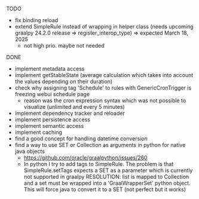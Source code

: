TODO
- fix binding reload
- extend SimpleRule instead of wrapping in helper class (needs upcoming graalpy 24.2.0 release => register_interop_type) => expected March 18, 2025
  - not high prio. maybe not needed
   
DONE
- implement metadata access
- implement getStableState (average calculation which takes into account the values ​​depending on their duration)
- check why assigning tag 'Schedule' to rules with GenericCronTrigger is freezing webui schedule page
  - reason was the cron expression syntax which was not possible to visualize (unlimited and every 5 minutes) 
- implement dependency tracker and reloader
- implement persistence access
- implement semantic access
- implement caching
- find a good concept for handling datetime conversion
- find a way to use SET or Collection as arguments in python for native java objects
  - https://github.com/oracle/graalpython/issues/260
  - In python I try to add tags to SimpleRule. The problem is that SimpleRule.setTags expects a SET as a parameter which is currently not supported in graalpy
  RESOLUTION: list is mapped to Collection and a set must be wrapped into a 'GraalWrapperSet' python object. This will force java to convert it to a SET 
  (not perfect but it works)
  
